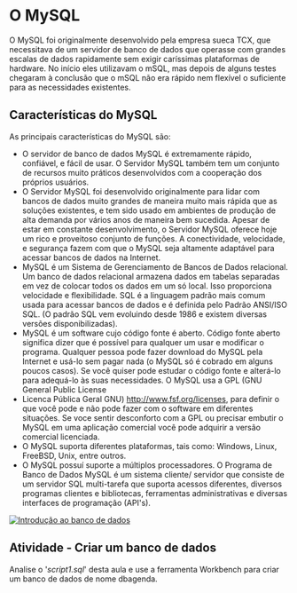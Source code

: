 #  O MySQL
O MySQL foi originalmente desenvolvido pela empresa sueca TCX, que necessitava de um servidor de banco de dados que operasse com grandes escalas de dados rapidamente sem exigir caríssimas plataformas de hardware. No início eles utilizavam o  mSQL, mas depois de alguns testes chegaram à conclusão que o
mSQL não era rápido nem flexível o suficiente para as necessidades existentes.


## Características do MySQL

As principais características do MySQL são:
- O servidor de banco de dados MySQL é extremamente rápido, confiável, e fácil de usar. O Servidor MySQL também tem um conjunto de recursos muito práticos desenvolvidos com a cooperação dos próprios usuários.
- O Servidor MySQL foi desenvolvido originalmente para lidar com bancos de dados muito grandes de maneira muito mais rápida que as soluções existentes, e tem sido usado em ambientes de produção de alta demanda por vários anos de maneira bem sucedida. Apesar de estar em constante desenvolvimento, o Servidor
MySQL oferece hoje um rico e proveitoso conjunto de funções. A conectividade, velocidade, e segurança fazem com que o MySQL seja altamente adaptável para acessar bancos de dados na Internet.
- MySQL é um Sistema de Gerenciamento de Bancos de Dados relacional.
Um banco de dados relacional armazena dados em tabelas separadas em vez de colocar todos os dados em um só local. Isso proporciona velocidade e flexibilidade. SQL é a linguagem padrão
mais comum usada para acessar bancos de dados e é definida pelo Padrão ANSI/ISO SQL. (O padrão SQL vem evoluindo desde 1986 e existem diversas versões disponibilizadas).
- MySQL é um software cujo código fonte é aberto.
Código fonte aberto significa dizer que é possível para
qualquer um usar e modificar o programa. Qualquer pessoa pode
fazer download do MySQL pela Internet e usá-lo sem pagar nada (o
MySQL só é cobrado em alguns poucos casos). Se você quiser
pode estudar o código fonte e alterá-lo para adequá-lo às suas
necessidades. O MySQL usa a GPL (GNU General Public License
- Licenca Pública Geral GNU) http://www.fsf.org/licenses, para definir
o que você pode e não pode fazer com o software em diferentes
situações. Se voce sentir desconforto com a GPL ou precisar embutir
o MySQL em uma aplicação comercial você pode adquirir a versão
comercial licenciada.
- O MySQL suporta diferentes plataformas, tais como:
Windows, Linux, FreeBSD, Unix, entre outros.
- O MySQL possuí suporte a múltiplos processadores.
O Programa de Banco de Dados MySQL é um sistema cliente/
servidor que consiste de um servidor SQL multi-tarefa que suporta
acessos diferentes, diversos programas clientes e bibliotecas,
ferramentas administrativas e diversas interfaces de programação
(API's).


[![Introdução ao banco de dados](https://github.com/professorjosedeassis/mysql/blob/master/imagens/intro_banco.png)](https://professorjosedeassis.github.io/mysql/ "Assistir apresentação")

## Atividade  - Criar um banco de dados
Analise o '_script1.sql_' desta aula e use a ferramenta Workbench para criar um banco de dados de nome dbagenda.

